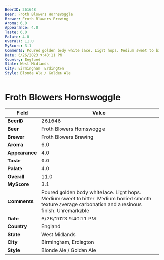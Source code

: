 ```yaml
---
BeerID: 261648
Beer: Froth Blowers Hornswoggle
Brewer: Froth Blowers Brewing
Aroma: 6.0
Appearance: 4.0
Taste: 6.0
Palate: 4.0
Overall: 11.0
MyScore: 3.1
Comments: Poured golden body white lace. Light hops. Medium sweet to bitter. Medium bodied smooth texture average carbonation and a resinous finish. Unremarkable
Date: 6/26/2023 9:40:11 PM
Country: England
State: West Midlands
City: Birmingham, Erdington
Style: Blonde Ale / Golden Ale
---
```


# Froth Blowers Hornswoggle

| Field         | Value |
|---------------|-------|
| **BeerID** | 261648 |
| **Beer** | Froth Blowers Hornswoggle |
| **Brewer** | Froth Blowers Brewing |
| **Aroma** | 6.0 |
| **Appearance** | 4.0 |
| **Taste** | 6.0 |
| **Palate** | 4.0 |
| **Overall** | 11.0 |
| **MyScore** | 3.1 |
| **Comments** | Poured golden body white lace. Light hops. Medium sweet to bitter. Medium bodied smooth texture average carbonation and a resinous finish. Unremarkable  |
| **Date** | 6/26/2023 9:40:11 PM |
| **Country** | England |
| **State** | West Midlands |
| **City** | Birmingham, Erdington |
| **Style** | Blonde Ale / Golden Ale |
